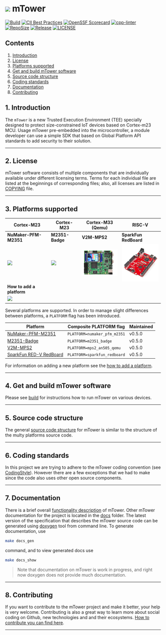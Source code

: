 # ![](docs/images/icon/mTower-logo-81_128.png) mTower

[![Build](https://github.com/samsung/mtower/workflows/Build/badge.svg)](https://github.com/samsung/mtower/actions?query=workflow%3ABuild)
[![CII Best Practices](https://bestpractices.coreinfrastructure.org/projects/6108/badge)](https://bestpractices.coreinfrastructure.org/projects/6108)
[![OpenSSF Scorecard](https://api.securityscorecards.dev/projects/github.com/Samsung/mTower/badge)](https://api.securityscorecards.dev/projects/github.com/Samsung/mTower)
[![cpp-linter](https://github.com/cpp-linter/cpp-linter-action/actions/workflows/cpp-linter.yml/badge.svg)](https://github.com/cpp-linter/cpp-linter-action/actions/workflows/cpp-linter.yml)
[![RepoSize](https://img.shields.io/github/repo-size/samsung/mtower.svg)](https://github.com/samsung/mtower)
[![Release](https://img.shields.io/github/v/release/samsung/mtower.svg)](https://github.com/samsung/mtower/releases)
[![LICENSE](https://img.shields.io/github/license/samsung/mtower.svg)](https://github.com/samsung/mtower/blob/master/LICENSE)

## Contents
1. [Introduction](#1-introduction)
2. [License](#2-license)
3. [Platforms supported](#3-platforms-supported)
4. [Get and build mTower software](#4-get-and-build-mtower-software)
5. [Source code structure](#5-source-code-structure)
6. [Coding standards](#6-coding-standards)
7. [Documentation](#7-documentation)
8. [Contributing](#8-contributing)

## 1. Introduction
The `mTower` is a new Trusted Execution Environment (TEE) specially designed
to protect size-constrained IoT devices based on Cortex-m23 MCU. Usage mTower
pre-embedded into the microcontroller, a module developer can use a simple SDK
that based on Global Platform API standards to add security to their solution.

---
## 2. License
mTower software consists of multiple components that are individually available
under different licensing terms. Terms for each individual file are listed at
the beginnings of corresponding files; also, all licenses are listed in
[COPYING] file.

--- 
## 3. Platforms supported

| Cortex-M23 | Cortex-M23 | Cortex-M33 (Qemu) | RISC-V |
|-----------------------|---------------------------|-------------|-----------|
| **NuMaker-PFM-M2351** | **M2351-Badge** | **V2M-MPS2** | **SparkFun RedBoard** |
|[![](docs/images/platforms/numaker_pfm_m2351/numaker_pfm_m2351.png)](docs/numaker_pfm_m2351.md)|[![](docs/images/platforms/m2351_badge/m2351_badge.png)](docs/m2351_badge.md) |[![V2M-MPS2](docs/images/platforms/v2m-mps2/v2m-mps2.png)](docs/v2m-mps2-qemu.md)|[![](docs/images/platforms/sparkfun_redboard/sparkfun_redboard.png)](docs/sparkfun_redboard.md)|
| **How to add a platform** ||||
|[![](docs/images/platforms/add_new_board.jpg)](docs/port-new-platform.md)||||


Several platforms are supported. In order to manage slight differences
between platforms, a `PLATFORM` flag has been introduced.

| Platform                  | Composite PLATFORM flag            | Maintained |
|---------------------------|------------------------------------|------------|
| [NuMaker-PFM-M2351]       |`PLATFORM=numaker_pfm_m2351`        | v0.5.0     |
| [M2351-Badge]             |`PLATFORM=m2351_badge`              | v0.5.0     |
| [V2M-MPS2]                |`PLATFORM=mps2_an505_qemu`          | v0.5.0     |
| [SparkFun RED-V RedBoard] |`PLATFORM=sparkfun_redboard`        | v0.5.0     |

For information on adding a new platform see the [how to add a platform].

---
## 4. Get and build mTower software
Please see [build] for instructions how to run mTower on various devices.

---
## 5. Source code structure
The general [source code structure] for mTower is similar to the structure of the
multy platforms source code.

---
## 6. Coding standards
In this project we are trying to adhere to the mTower coding convention 
(see [CodingStyle]). However there are a few exceptions that we had to make since
the code also uses other open source components.

---
## 7. Documentation
There is a brief overall [functionality description](docs/mtower_functionality_description.md) of mTower. Other mTower documentation for the project is located in the [docs] folder. The latest version of the specification that describes the mTower source code can be generated using [doxygen] tool from command line. To generate documentation, use

```sh
make docs_gen
```
command, and to view generated docs use

```sh
make docs_show
```
> Note that documentation on mTower is work in progress, and right now doxygen does not provide much documentation.

---
## 8. Contributing
If you want to contribute to the mTower project and make it better, your help is
very welcome. Contributing is also a great way to learn more about social
coding on Github, new technologies and and their ecosystems. [How to contribute
you can find here](.github/CONTRIBUTING.md).

---

[docs]: ./docs
[COPYING]: COPYING
[build]: docs/build.md
[how to add a platform]: docs/port-new-platform.md
[CodingStyle]: docs/mtower-coding-standard.md
[source code structure]: docs/source-code-structure.md
[doxygen]: http://www.doxygen.nl
[NuMaker-PFM-M2351]: http://www.nuvoton.com.cn/hq/products/iot-solution/iot-platform/numaker-maker-platform/numaker-pfm-m2351?__locale=en
[M2351-Badge]: docs/schemes/m2351_badge
[V2M-MPS2]: https://developer.arm.com/documentation/100964/1114/Microcontroller-Prototyping-System-2?lang=en
[SparkFun RED-V RedBoard]: https://www.sparkfun.com/products/15594

